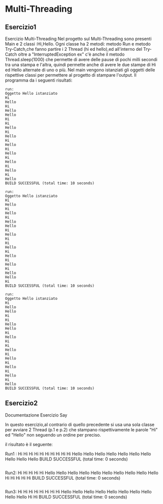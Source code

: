# Multi-Threading
## Esercizio1
Esercizio Multi-Threading
Nel progetto sul Multi-Threading sono presenti Main e 2 classi :Hi,Hello.
Ogni classe ha 2 metodi: metodo Run e metodo Try-Catch,che fanno partire i 2 Thread (hi ed hello),ed all'interno 
del Try-Catch oltre a "InterruptedException ex" c'è anche il metodo Thread.sleep(1000) che permette di avere delle pause
di pochi milli secondi tra una stampa e l'altra, quindi permette anche di avere le due stampe di Hi ed Hello alternate 
di uno o più. 
Nel main vengono istanziati gli oggetti delle rispettive classi per permettere al progetto di stampare l'output.
Il programma da i seguenti risultati:
```
run:
Oggetto Hello istanziato
Hi
Hello
Hi
Hello
Hello
Hi
Hi
Hello
Hi
Hello
Hi
Hello
Hi
Hello
Hi
Hello
Hi
Hello
Hi
Hello
BUILD SUCCESSFUL (total time: 10 seconds)
```
```
run:
Oggetto Hello istanziato
Hi
Hello
Hi
Hello
Hi
Hello
Hello
Hi
Hello
Hi
Hi
Hello
Hi
Hello
Hi
Hello
Hi
Hello
Hello
Hi
BUILD SUCCESSFUL (total time: 10 seconds)
```
```
run:
Oggetto Hello istanziato
Hi
Hello
Hello
Hi
Hi
Hello
Hello
Hi
Hello
Hi
Hi
Hello
Hi
Hello
Hi
Hello
Hi
Hello
Hi
Hello
BUILD SUCCESSFUL (total time: 10 seconds)
```
## Esercizio2
Documentazione Esercizio Say

In questo esercizio,al contrario di quello precedente si usa una sola
classe per avviare 2 Thread (p.1 e p.2) che stampano rispettivamente le 
parole "Hi" ed "Hello" non seguendo un ordine per preciso.

il risultato è il seguente: 

Run1 :
Hi
Hi
Hi
Hi
Hi
Hi
Hi
Hi
Hi
Hi
Hello
Hello
Hello
Hello
Hello
Hello
Hello
Hello
Hello
Hello
BUILD SUCCESSFUL (total time: 0 seconds)
```
```
Run2: 
Hi
Hi
Hi
Hi
Hi
Hello
Hello
Hello
Hello
Hello
Hello
Hello
Hello
Hello
Hello
Hi
Hi
Hi
Hi
Hi
BUILD SUCCESSFUL (total time: 0 seconds)
```
```
Run3:
Hi
Hi
Hi
Hi
Hi
Hi
Hi
Hi
Hello
Hello
Hello
Hello
Hello
Hello
Hello
Hello
Hello
Hello
Hi
Hi
BUILD SUCCESSFUL (total time: 0 seconds)
```
